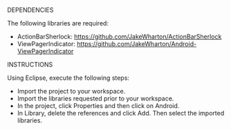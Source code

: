 
DEPENDENCIES

The following libraries are required:

- ActionBarSherlock: https://github.com/JakeWharton/ActionBarSherlock
- ViewPagerIndicator: https://github.com/JakeWharton/Android-ViewPagerIndicator

INSTRUCTIONS

Using Eclipse, execute the following steps:

- Import the project to your workspace.
- Import the libraries requested prior to your workspace.
- In the project, click Properties and then click on Android.
- In Library, delete the references and click Add. Then select the imported libraries.
